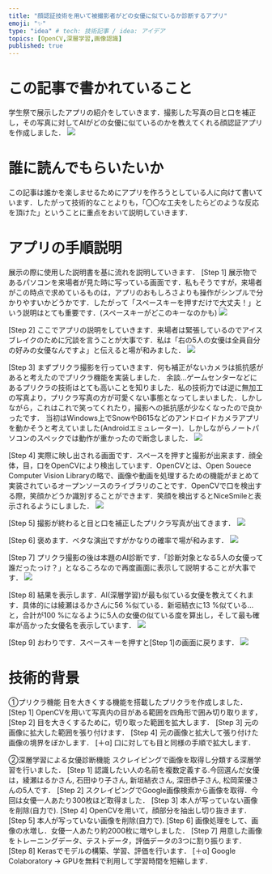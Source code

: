 ```yaml
---
title: "顔認証技術を用いて被撮影者がどの女優に似ているか診断するアプリ"
emoji: "✨"
type: "idea" # tech: 技術記事 / idea: アイデア
topics: [OpenCV,深層学習,画像認識]
published: true
---
```

# この記事で書かれていること
学生祭で展示したアプリの紹介をしていきます．撮影した写真の目と口を補正し，その写真に対してAIがどの女優に似ているのかを教えてくれる顔認証アプリを作成しました．
![](https://storage.googleapis.com/zenn-user-upload/ab04f74c2a55-20220129.jpg)

# 誰に読んでもらいたいか
この記事は誰かを楽しませるためにアプリを作ろうとしている人に向けて書いています．したがって技術的なことよりも，「〇〇な工夫をしたらどのような反応を頂けた」ということに重点をおいて説明していきます．

# アプリの手順説明
展示の際に使用した説明書を基に流れを説明していきます．
[Step 1]
展示物であるパソコンを来場者が見た時に写っている画面です．私もそうですが，来場者がこの時点で求めているものは，アプリのおもしろさよりも操作がシンプルで分かりやすいかどうかです．したがって「スペースキーを押すだけで大丈夫！」という説明はとても重要です．(スペースキーがどこのキーなのかも)
![](https://storage.googleapis.com/zenn-user-upload/a9943aac40f2-20220116.jpg)

[Step 2]
ここでアプリの説明をしていきます．来場者は緊張しているのでアイスブレイクのために冗談を言うことが大事です．私は「右の5人の女優は全員自分の好みの女優なんですよ」と伝えると場が和みました．
![](https://storage.googleapis.com/zenn-user-upload/ff44a579f724-20220129.jpg)

[Step 3]
まずプリクラ撮影を行っていきます．何も補正がないカメラは抵抗感があると考えたのでプリクラ機能を実装しました．
余談...ゲームセンターなどにあるプリクラの技術はとても高いことを知りました．私の技術力では逆に無加工の写真より，プリクラ写真の方が可愛くない事態となってしまいました．しかしながら，これはこれで笑ってくれたり，撮影への抵抗感が少なくなったので良かったです．
当初はWindows上でSnowやB615などのアンドロイドカメラアプリを動かそうと考えていました(Androidエミュレーター)．しかしながらノートパソコンのスペックでは動作が重かったので断念しました．
![](https://storage.googleapis.com/zenn-user-upload/663d1cf0eefa-20220129.jpg)

[Step 4]
実際に映し出される画面です．スペースを押すと撮影が出来ます．顔全体，目，口をOpenCVにより検出しています．OpenCVとは、Open Souece Computer Vision Libraryの略で、画像や動画を処理するための機能がまとめて実装されているオープンソースのライブラリのことです．OpenCVで口を検出する際，笑顔かどうか識別することができます．笑顔を検出するとNiceSmileと表示されるようにしました．
![](https://storage.googleapis.com/zenn-user-upload/3470153a67e8-20220129.jpg)

[Step 5]
撮影が終わると目と口を補正したプリクラ写真が出てきます．
![](https://storage.googleapis.com/zenn-user-upload/c9ed7b2adc97-20220129.jpg)

[Step 6]
褒めます．ベタな演出ですがかなりの確率で場が和みます．
![](https://storage.googleapis.com/zenn-user-upload/14fd665c1fa5-20220129.jpg)

[Step 7]
プリクラ撮影の後は本題のAI診断です．「診断対象となる5人の女優って誰だったっけ？」となるころなので再度画面に表示して説明することが大事です．
![](https://storage.googleapis.com/zenn-user-upload/fcab045c8d86-20220129.jpg)

[Step 8]
結果を表示します．AI(深層学習)が最も似ている女優を教えてくれます．具体的には綾瀬はるかさんに56 %似ている．新垣結衣に13 %似ている...と，合計が100 %になるように5人の女優の似ている度を算出し，そして最も確率が高かった女優名を表示しています．
![](https://storage.googleapis.com/zenn-user-upload/08807211772a-20220129.jpg)

[Step 9]
おわりです．スペースキーを押すと[Step 1]の画面に戻ります．
![](https://storage.googleapis.com/zenn-user-upload/04cdecc93e22-20220129.jpg)

# 技術的背景
➀プリクラ機能
目を大きくする機能を搭載したプリクラを作成しました．
[Step 1]
OpenCVを用いて写真内の目がある範囲を四角形で囲み切り取ります，
[Step 2]
目を大きくするために，切り取った範囲を拡大します．
[Step 3]
元の画像に拡大した範囲を張り付けます．
[Step 4]
元の画像と拡大して張り付けた画像の境界をぼかします．
[＋α]
口に対しても目と同様の手順で拡大します．


②深層学習による女優診断機能
スクレイピングで画像を取得し分類する深層学習を行いました．
[Step 1]
認識したい人の名前を複数定義する.今回選んだ女優は，綾瀬はるかさん, 石田ゆり子さん, 新垣結衣さん, 深田恭子さん, 松岡茉優さんの5人です．
[Step 2]
スクレイピングでGoogle画像検索から画像を取得．今回は女優一人あたり300枚ほど取得ました．
[Step 3]
本人が写っていない画像を削除(自力で).
[Step 4]
OpenCVを用いて，顔部分を抽出し切り抜きます．
[Step 5]
本人が写っていない画像を削除(自力で).
[Step 6]
画像処理をして、画像の水増し．女優一人あたり約2000枚に増やしました．
[Step 7]
用意した画像をトレーニングデータ、テストデータ，評価データの3つに割り振ります．
[Step 8]
Kerasでモデルの構築、学習、評価を行います．
[＋α]
Google Colaboratory → GPUを無料で利用して学習時間を短縮します．

